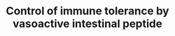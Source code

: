 ---
annotations:
- type: Pathway Ontology
  value: homeostasis pathway
- type: Pathway Ontology
  value: signaling pathway pertinent to immunity
authors:
- Laurent
- Ariutta
- Egonw
- Khanspers
- DeSl
description: Control of immune tolerance by VIP controls immune homeostasis.  Vasoactive
  intestinal peptide (VIP) is released from nerve terminals (nervous source) and blood
  (endocrine source), or produced by T helper 2 (TH2) cells or macrophages (immune
  source) in response to antigenic and inflammatory stimulation. VIP induces immune
  tolerance and inhibits the autoimmune response through different non-excluding mechanisms.
  First, it induces the generation and differentiation of TH2-cell functions and decrease
  TH1-cell functions through direct actions on differentiating T cells, or indirectly
  by regulating antigen presenting cell (APC) functions. As a consequence, the inflammatory
  and autoimmune responses are impaired, and the anti-helminthic and atopic responses
  are increased, because the infiltration and activation of neutrophils and macrophages
  by interferon-γ (IFNγ) and the production of complement-activating IgG2 antibodies
  are avoided. Second, VIP impairs the co-stimulatory activity of APCs on effector
  T cells, inhibiting subsequent clonal expansion. This avoids the inflammatory response
  and its cytotoxic effect against the target tissue. Third, VIP induces the generation
  of regulatory T cells that suppress the activation of autoreactive T cells by producing
  interleukin-10 (IL-10) and transforming growth factor-β (TGFβ). This effect contributes
  to the maintenance of an anti-inflammatory state and restores immune tolerance.
last-edited: 2019-09-25
organisms:
- Homo sapiens
redirect_from:
- /index.php/Pathway:WP4484
- /instance/WP4484
schema-jsonld:
- '@context': https://schema.org/
  '@id': https://wikipathways.github.io/pathways/WP4484.html
  '@type': Dataset
  creator:
    '@type': Organization
    name: WikiPathways
  description: Control of immune tolerance by VIP controls immune homeostasis.  Vasoactive
    intestinal peptide (VIP) is released from nerve terminals (nervous source) and
    blood (endocrine source), or produced by T helper 2 (TH2) cells or macrophages
    (immune source) in response to antigenic and inflammatory stimulation. VIP induces
    immune tolerance and inhibits the autoimmune response through different non-excluding
    mechanisms. First, it induces the generation and differentiation of TH2-cell functions
    and decrease TH1-cell functions through direct actions on differentiating T cells,
    or indirectly by regulating antigen presenting cell (APC) functions. As a consequence,
    the inflammatory and autoimmune responses are impaired, and the anti-helminthic
    and atopic responses are increased, because the infiltration and activation of
    neutrophils and macrophages by interferon-γ (IFNγ) and the production of complement-activating
    IgG2 antibodies are avoided. Second, VIP impairs the co-stimulatory activity of
    APCs on effector T cells, inhibiting subsequent clonal expansion. This avoids
    the inflammatory response and its cytotoxic effect against the target tissue.
    Third, VIP induces the generation of regulatory T cells that suppress the activation
    of autoreactive T cells by producing interleukin-10 (IL-10) and transforming growth
    factor-β (TGFβ). This effect contributes to the maintenance of an anti-inflammatory
    state and restores immune tolerance.
  keywords:
  - TGFB
  - CD86
  - IL2
  - IL10
  - CD80
  - IFNG
  - CTLA4
  - TCR
  - IL5
  - MHCII
  - VIP
  - IL12A
  - CD95
  - IL12B
  - IL4
  - CD28
  license: CC0
  name: Control of immune tolerance by vasoactive intestinal peptide
seo: CreativeWork
title: Control of immune tolerance by vasoactive intestinal peptide
wpid: WP4484
---